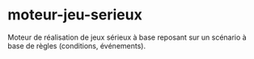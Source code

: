 moteur-jeu-serieux
==================

Moteur de réalisation de jeux sérieux à base reposant sur un scénario à base de règles (conditions, événements).
